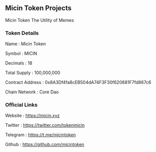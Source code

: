 <h2>Micin Token Projects</h2>
Micin Token The Utility of Memes

<h3>Token Details</h3>

Name : Micin Token

Symbol : MICIN

Decimals : 18

Total Supply : 100,000,000

Contract Address : 0x8A3Df4fa8cEB504dA74F3F30f620681F7fd867c6

Chain Network : Core Dao

<h3>Official Links</h3>

Website : https://micin.xyz

Twitter : https://twitter.com/tokenmicin

Telegram : https://t.me/micintoken

Github : https://github.com/micintoken

